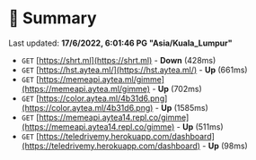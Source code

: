 # 📖 Summary
Last updated: **17/6/2022, 6:01:46 PG "Asia/Kuala_Lumpur"**

- `GET` [https://shrt.ml](https://shrt.ml) - **Down** (428ms)
- `GET` [https://hst.aytea.ml/](https://hst.aytea.ml/) - **Up** (661ms)
- `GET` [https://memeapi.aytea.ml/gimme](https://memeapi.aytea.ml/gimme) - **Up** (702ms)
- `GET` [https://color.aytea.ml/4b31d6.png](https://color.aytea.ml/4b31d6.png) - **Up** (1585ms)
- `GET` [https://memeapi.aytea14.repl.co/gimme](https://memeapi.aytea14.repl.co/gimme) - **Up** (511ms)
- `GET` [https://teledrivemy.herokuapp.com/dashboard](https://teledrivemy.herokuapp.com/dashboard) - **Up** (98ms)
